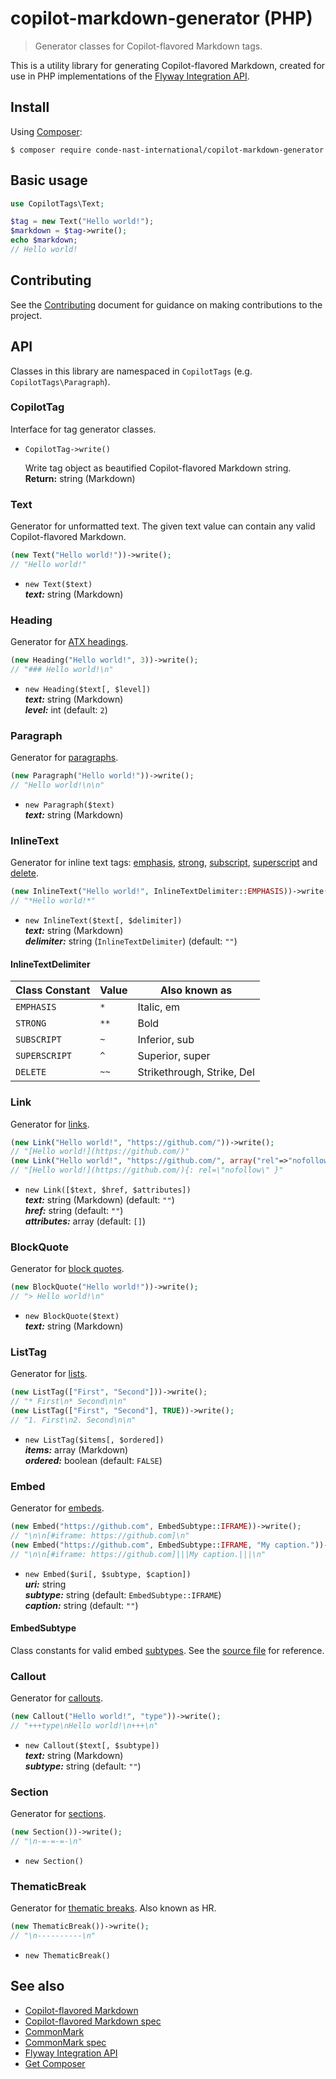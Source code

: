 # copilot-markdown-generator (PHP)

> Generator classes for Copilot-flavored Markdown tags.

This is a utility library for generating Copilot-flavored Markdown, created for
use in PHP implementations of the [Flyway Integration API].

## Install

Using [Composer]:

```shell
$ composer require conde-nast-international/copilot-markdown-generator
```

## Basic usage

```php
use CopilotTags\Text;

$tag = new Text("Hello world!");
$markdown = $tag->write();
echo $markdown;
// Hello world!
```

## Contributing

See the [Contributing] document for guidance on making contributions to the
project.

## API

Classes in this library are namespaced in `CopilotTags` (e.g. `CopilotTags\Paragraph`).

### CopilotTag

Interface for tag generator classes.
* `CopilotTag->write()`

  Write tag object as beautified Copilot-flavored Markdown string.<br>
  **Return:** string (Markdown)

### Text

Generator for unformatted text. The given text value can contain any valid
Copilot-flavored Markdown.

```php
(new Text("Hello world!"))->write();
// "Hello world!"
```

* `new Text($text)`<br>
  ***text:*** string (Markdown)<br>

### Heading

Generator for [ATX headings](http://spec.commonmark.org/0.27/#atx-headings).

```php
(new Heading("Hello world!", 3))->write();
// "### Hello world!\n"
```

* `new Heading($text[, $level])`<br>
***text:*** string (Markdown)<br>
***level:*** int (default: `2`)

### Paragraph

Generator for [paragraphs](http://spec.commonmark.org/0.27/#paragraphs).

```php
(new Paragraph("Hello world!"))->write();
// "Hello world!\n\n"
```

* `new Paragraph($text)`<br>
  ***text:*** string (Markdown)<br>

### InlineText

Generator for inline text tags: [emphasis](https://github.com/conde-nast-international/copilot-markdown/blob/master/specification/0E.md#3111-emphasis), [strong](http://spec.commonmark.org/0.27/#emphasis-and-strong-emphasis), [subscript](https://github.com/conde-nast-international/copilot-markdown/blob/master/specification/0E.md#3110-subscript), [superscript](https://github.com/conde-nast-international/copilot-markdown/blob/master/specification/0E.md#319-superscript) and
[delete](https://github.com/conde-nast-international/copilot-markdown/blob/master/specification/0E.md#314-delete).

```php
(new InlineText("Hello world!", InlineTextDelimiter::EMPHASIS))->write();
// "*Hello world!*"
```

* `new InlineText($text[, $delimiter])`<br>
  ***text:*** string (Markdown)<br>
  ***delimiter:*** string (`InlineTextDelimiter`) (default: `""`)

#### InlineTextDelimiter

|Class Constant |Value |Also known as              |
|---------------|------|---------------------------|
|`EMPHASIS`     |`*`   |Italic, em                 |
|`STRONG`       |`**`  |Bold                       |
|`SUBSCRIPT`    |`~`   |Inferior, sub              |
|`SUPERSCRIPT`  |`^`   |Superior, super            |
|`DELETE`       |`~~`  |Strikethrough, Strike, Del |

### Link

Generator for [links](https://github.com/conde-nast-international/copilot-markdown/blob/master/specification/0E.md#317-link).

```php
(new Link("Hello world!", "https://github.com/"))->write();
// "[Hello world!](https://github.com/)"
(new Link("Hello world!", "https://github.com/", array("rel"=>"nofollow")))->write();
// "[Hello world!](https://github.com/){: rel=\"nofollow\" }"
```

* `new Link([$text, $href, $attributes])`<br>
  ***text:*** string (Markdown) (default: `""`)<br>
  ***href:*** string (default: `""`)<br>
  ***attributes:*** array (default: `[]`)

### BlockQuote

Generator for [block quotes](http://spec.commonmark.org/0.27/#block-quotes).

```php
(new BlockQuote("Hello world!"))->write();
// "> Hello world!\n"
```

* `new BlockQuote($text)`<br>
  ***text:*** string (Markdown)<br>

### ListTag

Generator for [lists](http://spec.commonmark.org/0.27/#lists).

```php
(new ListTag(["First", "Second"]))->write();
// "* First\n* Second\n\n"
(new ListTag(["First", "Second"], TRUE))->write();
// "1. First\n2. Second\n\n"
```

* `new ListTag($items[, $ordered])`<br>
  ***items:*** array (Markdown)<br>
  ***ordered:*** boolean (default: `FALSE`)

### Embed

Generator for [embeds](https://github.com/conde-nast-international/copilot-markdown/blob/master/specification/0E.md#311-embed).

```php
(new Embed("https://github.com", EmbedSubtype::IFRAME))->write();
// "\n\n[#iframe: https://github.com]\n"
(new Embed("https://github.com", EmbedSubtype::IFRAME, "My caption."))->write();
// "\n\n[#iframe: https://github.com]|||My caption.|||\n"
```

* `new Embed($uri[, $subtype, $caption])`<br>
  ***uri:*** string<br>
  ***subtype:*** string (default: `EmbedSubtype::IFRAME`)<br>
  ***caption:*** string (default: `""`)

#### EmbedSubtype

Class constants for valid embed [subtypes](https://github.com/conde-nast-international/copilot-markdown/blob/master/specification/0E.md#3116-subtypes). See the [source file](https://github.com/conde-nast-international/copilot-markdown-generator-php/blob/master/src/EmbedSubtype.php) for reference.

### Callout

Generator for [callouts](https://github.com/conde-nast-international/copilot-markdown/blob/master/specification/0E.md#312-callout).

```php
(new Callout("Hello world!", "type"))->write();
// "+++type\nHello world!\n+++\n"
```

* `new Callout($text[, $subtype])`<br>
  ***text:*** string (Markdown)<br>
  ***subtype:*** string (default: `""`)

### Section

Generator for [sections](https://github.com/conde-nast-international/copilot-markdown/blob/master/specification/0E.md#313-section).

```php
(new Section())->write();
// "\n-=-=-=-\n"
```

* `new Section()`

### ThematicBreak

Generator for [thematic breaks](http://spec.commonmark.org/0.27/#thematic-breaks). Also known as HR.

```php
(new ThematicBreak())->write();
// "\n----------\n"
```

* `new ThematicBreak()`

## See also

* [Copilot-flavored Markdown]
* [Copilot-flavored Markdown spec]
* [CommonMark]
* [CommonMark spec]
* [Flyway Integration API]
* [Get Composer][Composer]

[Contributing]: https://github.com/conde-nast-international/copilot-markdown-generator-php/blob/master/CONTRIBUTING.md
[Copilot-flavored Markdown]: https://github.com/conde-nast-international/copilot-markdown
[Copilot-flavored Markdown spec]: https://github.com/conde-nast-international/copilot-markdown/tree/master/specification
[CommonMark]: http://commonmark.org/
[CommonMark spec]: http://spec.commonmark.org/
[Flyway Integration API]: https://conde-nast-international.github.io/flyway-api-docs
[Composer]: https://getcomposer.org/

